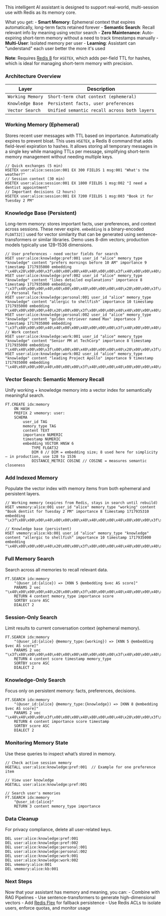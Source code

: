 This intelligent AI assistant is designed to support real-world, multi-session use with Redis as its memory core.

What you get:
    - **Smart Memory**: Ephemeral context that expires automatically, long-term facts retained forever
    - **Semantic Search**: Recall relevant info by meaning using vector search
    - **Zero Maintenance**: Auto-expiring short-term memory without a need to track timestamps manually
    - **Multi-User**: Isolated memory per user
    - **Learning**: Assistant can "understand" each user better the more it's used

**Note**: Requires [Redis 8](https://hub.docker.com/_/redis/tags) for `HSETEX`, which adds per-field TTL for hashes, which is ideal for managing short-term memory with precision.

### Architecture Overview
| Layer | Description |
| ---------- | ---------- |
| `Working Memory`| `Short-term chat context (ephemeral)` |
| `Knowledge Base` | `Persistent facts, user preferences` |
| `Vector Search` | `Unified semantic recall across both layers` |

### Working Memory (Ephemeral)
Stores recent user messages with TTL based on importance. Automatically expires to prevent bloat.
This uses `HSETEX`, a Redis 8 command that adds field-level expiration to hashes. It allows storing all temporary messages in a single key while managing TTLs per message, simplifying short-term memory management without needing multiple keys.

```redis:[run_confirmation=true] Recent Conversations with TTL Based on Importance.
// Quick exchanges (5 min)
HSETEX user:alice:session:001 EX 300 FIELDS 1 msg:001 "What's the weather?"
// Session context (30 min)  
HSETEX user:alice:session:001 EX 1800 FIELDS 1 msg:002 "I need a dentist appointment"
// Important decisions (2 hours)
HSETEX user:alice:session:001 EX 7200 FIELDS 1 msg:003 "Book it for Tuesday 2 PM"
```

### Knowledge Base (Persistent)
Long-term memory: stores important facts, user preferences, and context across sessions. These never expire.
`embedding` is a binary-encoded `FLOAT32[]` used for vector similarity that can be generated using sentence-transformers or similar libraries. Demo uses 8-dim vectors; production models typically use 128–1536 dimensions.

```redis:[run_confirmation=true] Important User Information That Never Expires.
// User preferences - need vector fields for search
HSET user:alice:knowledge:pref:001 user_id "alice" memory_type "knowledge" content "prefers mornings before 10 AM" importance 9 timestamp 1717935000 embedding "\x40\x20\x00\x00\x3f\x80\x00\x00\x40\x40\x00\x00\x3f\x40\x00\x00\x40\x60\x00\x00\x40\x00\x00\x00\x3f\x00\x00\x00\x40\x80\x00\x00"
HSET user:alice:knowledge:pref:002 user_id "alice" memory_type "knowledge" content "likes detailed explanations" importance 8 timestamp 1717935000 embedding "\x3f\x40\x00\x00\x40\x60\x00\x00\x40\x00\x00\x00\x40\x20\x00\x00\x3f\x80\x00\x00\x40\x40\x00\x00\x40\x80\x00\x00\x3f\x00\x00\x00"
// Personal facts
HSET user:alice:knowledge:personal:001 user_id "alice" memory_type "knowledge" content "allergic to shellfish" importance 10 timestamp 1717935000 embedding "\x40\x00\x00\x00\x40\x20\x00\x00\x3f\x80\x00\x00\x40\x40\x00\x00\x40\x60\x00\x00\x3f\x40\x00\x00\x40\x80\x00\x00\x3f\x00\x00\x00"
HSET user:alice:knowledge:personal:002 user_id "alice" memory_type "knowledge" content "golden retriever named Max" importance 7 timestamp 1717935000 embedding "\x3f\x80\x00\x00\x40\x40\x00\x00\x40\x00\x00\x00\x3f\x40\x00\x00\x40\x80\x00\x00\x40\x20\x00\x00\x3f\x00\x00\x00\x40\x60\x00\x00"
// Work context
HSET user:alice:knowledge:work:001 user_id "alice" memory_type "knowledge" content "Senior PM at TechCorp" importance 8 timestamp 1717935000 embedding "\x40\x40\x00\x00\x3f\x00\x00\x00\x40\x80\x00\x00\x40\x20\x00\x00\x3f\x80\x00\x00\x40\x60\x00\x00\x40\x00\x00\x00\x3f\x40\x00\x00"
HSET user:alice:knowledge:work:002 user_id "alice" memory_type "knowledge" content "leading Project Apollo" importance 9 timestamp 1717935000 embedding "\x40\x60\x00\x00\x40\x80\x00\x00\x3f\x40\x00\x00\x40\x00\x00\x00\x40\x20\x00\x00\x3f\x80\x00\x00\x40\x40\x00\x00\x3f\x00\x00\x00"
```

### Vector Search: Semantic Memory Recall
Unify working + knowledge memory into a vector index for semantically meaningful search.

```redis:[run_confirmation=true] Create a Vector Index
FT.CREATE idx:memory
    ON HASH
    PREFIX 2 vmemory: user:
    SCHEMA
        user_id TAG
        memory_type TAG
        content TEXT
        importance NUMERIC
        timestamp NUMERIC
        embedding VECTOR HNSW 6
            TYPE FLOAT32
            DIM 8 // DIM = embedding size; 8 used here for simplicity — in production, use 128 to 1536
            DISTANCE_METRIC COSINE // COSINE = measures semantic closeness
```

### Add Indexed Memory
Populate the vector index with memory items from both ephemeral and persistent layers.

```redis:[run_confirmation=true] Add entries for the chatbot
// Working memory (expires from Redis, stays in search until rebuild)
HSET vmemory:alice:001 user_id "alice" memory_type "working" content "Book dentist for Tuesday 2 PM" importance 8 timestamp 1717935310 embedding "\x3f\x80\x00\x00\x40\x00\x00\x00\x40\x40\x00\x00\x40\x80\x00\x00\x3f\x00\x00\x00\x40\x20\x00\x00\x40\x60\x00\x00\x3f\x40\x00\x00"

// Knowledge base (persistent)
HSET vmemory:alice:kb:001 user_id "alice" memory_type "knowledge" content "allergic to shellfish" importance 10 timestamp 1717935000 embedding "\x40\x00\x00\x00\x40\x20\x00\x00\x3f\x80\x00\x00\x40\x40\x00\x00\x40\x60\x00\x00\x3f\x40\x00\x00\x40\x80\x00\x00\x3f\x00\x00\x00"
```

### Full Memory Search
Search across all memories to recall relevant data.

```redis:[run_confirmation=false] Find Top 5 Related Messages By Meaning
FT.SEARCH idx:memory 
    "(@user_id:{alice}) => [KNN 5 @embedding $vec AS score]" 
    PARAMS 2 vec "\x40\x00\x00\x00\x40\x20\x00\x00\x3f\x80\x00\x00\x40\x40\x00\x00\x40\x60\x00\x00\x3f\x40\x00\x00\x40\x80\x00\x00\x3f\x00\x00\x00"
    RETURN 4 content memory_type importance score
    SORTBY score ASC
    DIALECT 2
```

### Session-Only Search
Limit results to current conversation context (ephemeral memory).

```redis:[run_confirmation=false] Session-Only Search
FT.SEARCH idx:memory 
    "(@user_id:{alice} @memory_type:{working}) => [KNN 5 @embedding $vec AS score]" 
    PARAMS 2 vec "\x3f\x80\x00\x00\x40\x40\x00\x00\x40\x00\x00\x00\x3f\x40\x00\x00\x40\x80\x00\x00\x40\x20\x00\x00\x3f\x00\x00\x00\x40\x60\x00\x00"
    RETURN 4 content score timestamp memory_type
    SORTBY score ASC
    DIALECT 2
```

### Knowledge-Only Search
Focus only on persistent memory: facts, preferences, decisions.

```redis:[run_confirmation=false] Knowledge-Only Search
FT.SEARCH idx:memory 
    "(@user_id:{alice} @memory_type:{knowledge}) => [KNN 8 @embedding $vec AS score]" 
    PARAMS 2 vec "\x40\x40\x00\x00\x3f\x00\x00\x00\x40\x80\x00\x00\x40\x20\x00\x00\x3f\x80\x00\x00\x40\x60\x00\x00\x40\x00\x00\x00\x3f\x40\x00\x00"
    RETURN 4 content importance score timestamp
    SORTBY score ASC
    DIALECT 2
```

### Monitoring Memory State
Use these queries to inspect what’s stored in memory.

```redis:[run_confirmation=false] Check Memory State
// Check active session memory
HGETALL user:alice:knowledge:pref:001  // Example for one preference item

// View user knowledge
HGETALL user:alice:knowledge:pref:001

// Search user's memories
FT.SEARCH idx:memory
    "@user_id:{alice}"
    RETURN 3 content memory_type importance
```

### Data Cleanup

For privacy compliance, delete all user-related keys.

```redis:[run_confirmation=true] Complete user removal
DEL user:alice:knowledge:pref:001
DEL user:alice:knowledge:pref:002
DEL user:alice:knowledge:personal:001
DEL user:alice:knowledge:personal:002
DEL user:alice:knowledge:work:001
DEL user:alice:knowledge:work:002
DEL vmemory:alice:001
DEL vmemory:alice:kb:001
```

### Next Steps
Now that your assistant has memory and meaning, you can:
    - Combine with RAG Pipelines
    - Use sentence-transformers to generate high-dimensional vectors
    - Add [Redis Flex](https://redis.io/solutions/flex/?utm_source=redisinsight&utm_medium=app&utm_campaign=tutorials) for fallback persistence
    - Use Redis ACLs to isolate users, enforce quotas, and monitor usage